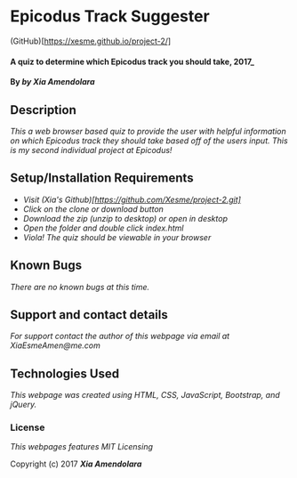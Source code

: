 # Epicodus Track Suggester

(GitHub)[https://xesme.github.io/project-2/]

#### A quiz to determine which Epicodus track you should take, 2017_

#### By _**by Xia Amendolara**_

## Description

_This a web browser based quiz to provide the user with helpful information on which Epicodus track they should take based off of the users input. This is my second individual project at Epicodus!_

## Setup/Installation Requirements

* _Visit (Xia's Github)[https://github.com/Xesme/project-2.git]_
* _Click on the clone or download button_
* _Download the zip (unzip to desktop) or open in desktop_
* _Open the folder and double click index.html_
* _Viola! The quiz should be viewable in your browser_


## Known Bugs

_There are no known bugs at this time._

## Support and contact details

_For support contact the author of this webpage via email at XiaEsmeAmen@me.com_

## Technologies Used

_This webpage was created using HTML, CSS, JavaScript, Bootstrap, and jQuery._

### License

*This webpages features MIT Licensing*

Copyright (c) 2017 **_Xia Amendolara_**
